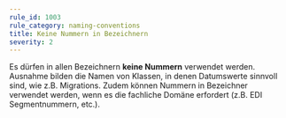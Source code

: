 ```yaml
---
rule_id: 1003
rule_category: naming-conventions
title: Keine Nummern in Bezeichnern
severity: 2
---
```

Es dürfen in allen Bezeichnern **keine Nummern** verwendet werden.
Ausnahme bilden die Namen von Klassen, in denen Datumswerte sinnvoll sind, wie z.B. Migrations.
Zudem können Nummern in Bezeichner verwendet werden, wenn es die fachliche Domäne erfordert (z.B. EDI Segmentnummern, etc.).


